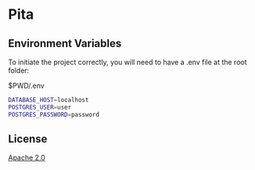 # Pita

## Environment Variables

To initiate the project correctly, you will need to have a .env file at the root folder:

$PWD/.env

``` sh
DATABASE_HOST=localhost
POSTGRES_USER=user
POSTGRES_PASSWORD=password
```


## License

[Apache 2.0](https://www.apache.org/licenses/LICENSE-2.0)



